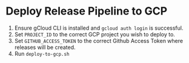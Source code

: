 # Deploy Release Pipeline to GCP

1. Ensure gCloud CLI is installed and `gcloud auth login` is successful.
1. Set `PROJECT_ID` to the correct GCP project you wish to deploy to.
1. Set `GITHUB_ACCESS_TOKEN` to the correct Github Access Token where releases will be created.
1. Run `deploy-to-gcp.sh`